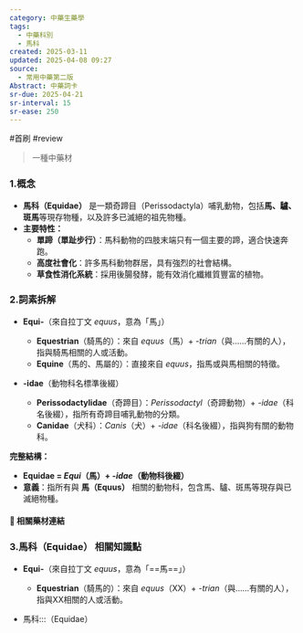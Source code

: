 ```yaml
---
category: 中藥生藥學
tags:
  - 中藥科別
  - 馬科
created: 2025-03-11
updated: 2025-04-08 09:27
source:
  - 常用中藥第二版
Abstract: 中藥詞卡
sr-due: 2025-04-21
sr-interval: 15
sr-ease: 250
---
```

#首刷 #review 
> 一種中藥材
### 1.概念
- **馬科（Equidae）** 是一類奇蹄目（Perissodactyla）哺乳動物，包括**馬、驢、斑馬**等現存物種，以及許多已滅絕的祖先物種。  
- **主要特性：**  
  - **單蹄（單趾步行）**：馬科動物的四肢末端只有一個主要的蹄，適合快速奔跑。  
  - **高度社會化**：許多馬科動物群居，具有強烈的社會結構。  
  - **草食性消化系統**：採用後腸發酵，能有效消化纖維質豐富的植物。 

### 2.詞素拆解
- **Equi-**（來自拉丁文 *equus*，意為「馬」）  
  - **Equestrian**（騎馬的）：來自 *equus*（馬）+ *-trian*（與……有關的人），指與騎馬相關的人或活動。  
  - **Equine**（馬的、馬屬的）：直接來自 *equus*，指馬或與馬相關的特徵。  

- **-idae**（動物科名標準後綴）  
  - **Perissodactylidae**（奇蹄目）：*Perissodactyl*（奇蹄動物）+ *-idae*（科名後綴），指所有奇蹄目哺乳動物的分類。  
  - **Canidae**（犬科）：*Canis*（犬）+ *-idae*（科名後綴），指與狗有關的動物科。  

**完整結構：**
- **Equidae = *Equi*（馬）+ *-idae*（動物科後綴）**  
- **意義**：指所有與 **馬（Equus）** 相關的動物科，包含馬、驢、斑馬等現存與已滅絕物種。  




#### 📌 相關藥材連結






### 3.馬科（Equidae） 相關知識點

- **Equi-**（來自拉丁文 *equus*，意為「==馬==」）  
  - **Equestrian**（騎馬的）：來自 *equus*（XX）+ *-trian*（與……有關的人），指與XX相關的人或活動。   

- 馬科:::（Equidae） <!--SR:!2025-04-10,4,270-->


